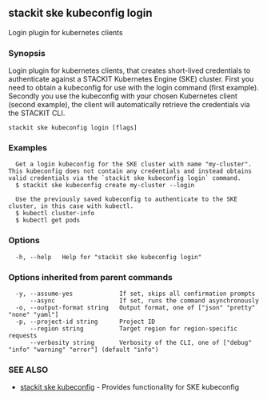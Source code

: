 ## stackit ske kubeconfig login

Login plugin for kubernetes clients

### Synopsis

Login plugin for kubernetes clients, that creates short-lived credentials to authenticate against a STACKIT Kubernetes Engine (SKE) cluster.
First you need to obtain a kubeconfig for use with the login command (first example).
Secondly you use the kubeconfig with your chosen Kubernetes client (second example), the client will automatically retrieve the credentials via the STACKIT CLI.

```
stackit ske kubeconfig login [flags]
```

### Examples

```
  Get a login kubeconfig for the SKE cluster with name "my-cluster". This kubeconfig does not contain any credentials and instead obtains valid credentials via the `stackit ske kubeconfig login` command.
  $ stackit ske kubeconfig create my-cluster --login

  Use the previously saved kubeconfig to authenticate to the SKE cluster, in this case with kubectl.
  $ kubectl cluster-info
  $ kubectl get pods
```

### Options

```
  -h, --help   Help for "stackit ske kubeconfig login"
```

### Options inherited from parent commands

```
  -y, --assume-yes             If set, skips all confirmation prompts
      --async                  If set, runs the command asynchronously
  -o, --output-format string   Output format, one of ["json" "pretty" "none" "yaml"]
  -p, --project-id string      Project ID
      --region string          Target region for region-specific requests
      --verbosity string       Verbosity of the CLI, one of ["debug" "info" "warning" "error"] (default "info")
```

### SEE ALSO

* [stackit ske kubeconfig](./stackit_ske_kubeconfig.md)	 - Provides functionality for SKE kubeconfig

